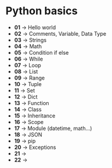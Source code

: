 ﻿# Python basics

- **01** &rarr; Hello world
- **02** &rarr; Comments, Variable, Data Type
- **03** &rarr; Strings
- **04** &rarr; Math
- **05** &rarr; Condition if else
- **06** &rarr; While
- **07** &rarr; Loop
- **08** &rarr; List
- **09** &rarr; Range
- **10** &rarr; Tuple
- **11** &rarr; Set
- **12** &rarr; Dict
- **13** &rarr; Function
- **14** &rarr; Class
- **15** &rarr; Inheritance
- **16** &rarr; Scope
- **17** &rarr; Module (datetime, math...)
- **18** &rarr; JSON
- **19** &rarr; pip
- **20** &rarr; Exceptions
- **21** &rarr; 
- **22** &rarr; 